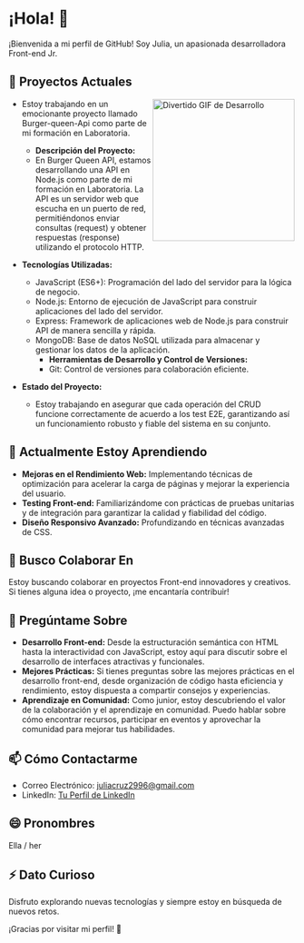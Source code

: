 # ¡Hola! 👋 
¡Bienvenida a mi perfil de GitHub! Soy Julia, un apasionada desarrolladora Front-end Jr. 

## 🔭 Proyectos Actuales
<img src="https://media.giphy.com/media/v1.Y2lkPTc5MGI3NjExZXozNHFlaGFtNnZob3Z5YWs2bnlyMzl4c2Z4MnpvcGF1cWh2enRucyZlcD12MV9pbnRlcm5hbF9naWZfYnlfaWQmY3Q9Zw/CuuSHzuc0O166MRfjt/giphy.gif" alt="Divertido GIF de Desarrollo" width="250" align="right"   >

- Estoy trabajando en un emocionante proyecto llamado  Burger-queen-Api como parte de mi formación en Laboratoria.

  - **Descripción del Proyecto:**
  - En Burger Queen API, estamos desarrollando una API en Node.js como parte de mi formación en Laboratoria. La API es un servidor web que escucha en un puerto de red, permitiéndonos enviar consultas (request) y obtener respuestas (response) utilizando el protocolo HTTP.
- **Tecnologías Utilizadas:**
  - JavaScript (ES6+): Programación del lado del servidor para la lógica de negocio.
  - Node.js: Entorno de ejecución de JavaScript para construir aplicaciones del lado del servidor.
  - Express: Framework de aplicaciones web de Node.js para construir API de manera sencilla y rápida.
  - MongoDB: Base de datos NoSQL utilizada para almacenar y gestionar los datos de la aplicación.
     - **Herramientas de Desarrollo y Control de Versiones:**
     - Git: Control de versiones para colaboración eficiente.
- **Estado del Proyecto:**
  - Estoy trabajando en asegurar que cada operación del CRUD funcione correctamente de acuerdo a los test E2E, garantizando así un funcionamiento robusto y fiable del sistema en su conjunto.

## 🌱 Actualmente Estoy Aprendiendo
- **Mejoras en el Rendimiento Web:** Implementando técnicas de optimización para acelerar la carga de páginas y mejorar la experiencia del usuario.
- **Testing Front-end:** Familiarizándome con prácticas de pruebas unitarias y de integración para garantizar la calidad y fiabilidad del código.
- **Diseño Responsivo Avanzado:** Profundizando en técnicas avanzadas de CSS.

## 👯 Busco Colaborar En

Estoy buscando colaborar en proyectos Front-end innovadores y creativos. Si tienes alguna idea o proyecto, ¡me encantaría contribuir!

## 💬 Pregúntame Sobre
- **Desarrollo Front-end:** Desde la estructuración semántica con HTML hasta la interactividad con JavaScript, estoy aquí para discutir sobre el desarrollo de interfaces atractivas y funcionales.
- **Mejores Prácticas:** Si tienes preguntas sobre las mejores prácticas en el desarrollo front-end, desde organización de código hasta eficiencia y rendimiento, estoy dispuesta a compartir consejos y experiencias.
- **Aprendizaje en Comunidad:** Como junior, estoy descubriendo el valor de la colaboración y el aprendizaje en comunidad. Puedo hablar sobre cómo encontrar recursos, participar en eventos y aprovechar la comunidad para mejorar tus habilidades.


## 📫 Cómo Contactarme

- Correo Electrónico: juliacruz2996@gmail.com
- LinkedIn: [Tu Perfil de LinkedIn](https://www.linkedin.com/in/juliacp/)


## 😄 Pronombres

Ella / her

## ⚡ Dato Curioso

Disfruto explorando nuevas tecnologías y siempre estoy en búsqueda de nuevos retos.

¡Gracias por visitar mi perfil! 🚀
